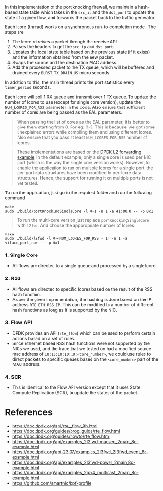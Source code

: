 In this implementation of the port knocking firewall, we maintain a hash-based state table which takes in the `src_ip` and the `dst_port` to update the state of a given flow, and forwards the packet back to the traffic generator. 

Each lcore (thread) works on a synchronous run-to-completion model. The steps are
1. The lcore retreives a packet through the receive API.
2. Parses the headers to get the `src_ip` and `dst_port`.
3. Updates the local state table based on the previous state (if it exists) and the information obtained from the new packet.
4. Swaps the source and the destination MAC address.
5. Add the processed packet to the TX queue, which will be buffered and drained every `BURST_TX_DRAIN_US` micro seconds

In addition to this, the main thread prints the port statistics every `timer_period` seconds.

Each lcore will poll 1 RX queue and transmit over 1 TX queue.
To update the number of lcores to use (except for single core version), update the `NUM_LCORES_FOR_RSS` parameter in the code. Also ensure that sufficient number of cores are being passed as the EAL parameters.
> When passing the list of cores as the EAL parameter, it is better to give them starting from 0. For eg: 0-5. This is because, we got some unexplained errors while compiling them and using different lcores. Also ensure that you pass at least `NUM_LCORES_FOR_RSS` number of lcores.

> These implementations are based on the [DPDK L2 forwarding example](https://doc.dpdk.org/guides/sample_app_ug/l2_forward_real_virtual.html). In the default example, only a single core is used per NIC port (which is the way the single core version works). However, to enable the application to run on multiple lcores for a single port, the per-port data structures have been modified to per-lcore data structures. Hence, the support for running it on multiple ports is not yet tested.

To run the application, just go to the required folder and run the following command
```
make
sudo ./build/portKnockingSingleCore -l 0-1 -n 1 -a 41:00.0 -- -p 0x1
```
> To run the multi-core version just replace `portKnockingSingleCore` with `l2fwd`. And choose the apporopriate number of lcores.
```
make
sudo ./build/l2fwd -l 0-<NUM_LCORES_FOR_RSS - 1> -n 1 -a <iface_port_no> -- -p 0x1
```
### 1. Single Core 
- All flows are directed to a single queue and processed by a single lcore.  

### 2. RSS 
- All flows are directed to specific lcores based on the result of the RSS hash function. 
- As per the given implementation, the hashing is done based on the IP address `RTE_ETH_RSS_IP`. This can be modified to a number of different hash functions as long as it is supported by the NIC.

### 3. Flow API
- DPDK provides an API (`rte_flow`) which can be used to perform certain actions based on a set of rules.
- Since Ethernet based RSS hash functions were not supported by the NICs we used, and the trace that we tested on had a modified source mac address of `10:10:10:10:10:<core_number>`, we could use rules to direct packets to specific queues based on the `<core_number>` part of the MAC address.

### 4. SCR
- This is identical to the Flow API version except that it uses State Compute Replication (SCR), to update the states of the packet. 

# References
- https://doc.dpdk.org/api/rte__flow_8h.html
- https://doc.dpdk.org/guides/prog_guide/rte_flow.html
- https://doc.dpdk.org/guides/howto/rte_flow.html
- https://doc.dpdk.org/api/examples_2l2fwd-macsec_2main_8c-example.html
- https://doc.dpdk.org/api-23.07/examples_2l3fwd_2l3fwd_event_8c-example.html
- https://doc.dpdk.org/api/examples_2l3fwd-power_2main_8c-example.html
- https://doc.dpdk.org/api/examples_2ipv4_multicast_2main_8c-example.html
- https://github.com/smartnic/bpf-profile